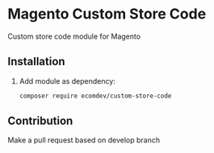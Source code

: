 # Magento Custom Store Code

Custom store code module for Magento

## Installation

1. Add module as dependency:
    
    ```bash
    composer require ecomdev/custom-store-code
    ```

## Contribution
Make a pull request based on develop branch
